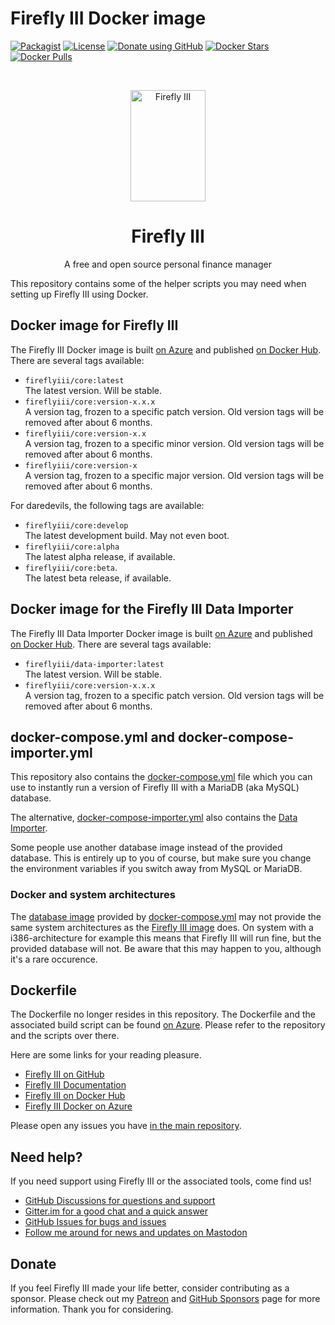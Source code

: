 # Firefly III Docker image

[![Packagist](https://img.shields.io/packagist/v/grumpydictator/firefly-iii.svg?style=flat-square)](https://packagist.org/packages/grumpydictator/firefly-iii) 
[![License](https://img.shields.io/github/license/firefly-iii/firefly-iii.svg?style=flat-square])](https://www.gnu.org/licenses/agpl-3.0.html) 
[![Donate using GitHub](https://img.shields.io/badge/donate-GitHub-green?logo=github&style=flat-square)](https://github.com/sponsors/JC5)
[![Docker Stars](https://img.shields.io/docker/stars/fireflyiii/core?style=flat-square)](https://hub.docker.com/r/fireflyiii/core)
[![Docker Pulls](https://img.shields.io/docker/pulls/fireflyiii/core?style=flat-square)](https://hub.docker.com/r/fireflyiii/core)

<!-- PROJECT LOGO -->
<br />
<p align="center">
  <a href="https://firefly-iii.org/">
    <img src="https://raw.githubusercontent.com/firefly-iii/firefly-iii/develop/.github/assets/img/logo-small.png" alt="Firefly III" width="120" height="178">
  </a>
</p>
  <h1 align="center">Firefly III</h1>

  <p align="center">
    A free and open source personal finance manager
    <br />
  </p>
<!--- END PROJECT LOGO -->

This repository contains some of the helper scripts you may need when setting up Firefly III using Docker.

## Docker image for Firefly III

The Firefly III Docker image is built [on Azure](https://dev.azure.com/Firefly-III/MainImage/_wiki/wikis/MainImage.wiki/3/Home) and published [on Docker Hub](https://hub.docker.com/r/fireflyiii/core). There are several tags available:

* `fireflyiii/core:latest`  
  The latest version. Will be stable.
* `fireflyiii/core:version-x.x.x`  
  A version tag, frozen to a specific patch version. Old version tags will be removed after about 6 months.
* `fireflyiii/core:version-x.x`  
  A version tag, frozen to a specific minor version. Old version tags will be removed after about 6 months.
* `fireflyiii/core:version-x`  
  A version tag, frozen to a specific major version. Old version tags will be removed after about 6 months.

For daredevils, the following tags are available:

* `fireflyiii/core:develop`  
  The latest development build. May not even boot.
* `fireflyiii/core:alpha`  
  The latest alpha release, if available.
* `fireflyiii/core:beta`.  
  The latest beta release, if available.

## Docker image for the Firefly III Data Importer

The Firefly III Data Importer Docker image is built [on Azure](https://dev.azure.com/Firefly-III/ImportToolImage/_wiki/wikis/ImportToolImage.wiki/4/Home) and published [on Docker Hub](https://hub.docker.com/r/fireflyiii/data-importer). There are several tags available:

* `fireflyiii/data-importer:latest`  
  The latest version. Will be stable.
* `fireflyiii/core:version-x.x.x`  
  A version tag, frozen to a specific patch version. Old version tags will be removed after about 6 months.

## docker-compose.yml and docker-compose-importer.yml

This repository also contains the [docker-compose.yml](docker-compose.yml) file which you can use to instantly run a version of Firefly III with a MariaDB (aka MySQL) database.

The alternative, [docker-compose-importer.yml](docker-compose-importer.yml) also contains the [Data Importer](https://docs.firefly-iii.org/data-importer/).

Some people use another database image instead of the provided database. This is entirely up to you of course, but make sure you change the environment variables if you switch away from MySQL or MariaDB.

### Docker and system architectures

The [database image](https://hub.docker.com/_/mariadb) provided by [docker-compose.yml](docker-compose.yml) may not provide the same system architectures as the [Firefly III image](https://hub.docker.com/r/fireflyiii/core/tags?page=1&ordering=last_updated&name=latest) does. On system with a i386-architecture for example this means that Firefly III will run fine, but the provided database will not. Be aware that this may happen to you, although it's a rare occurence.

## Dockerfile

The Dockerfile no longer resides in this repository. The Dockerfile and the associated build script can be found [on Azure](https://dev.azure.com/Firefly-III/MainImage/_wiki/wikis/MainImage.wiki/3/Home). Please refer to the repository and the scripts over there.

Here are some links for your reading pleasure.

- [Firefly III on GitHub](https://github.com/firefly-iii/firefly-iii)
- [Firefly III Documentation](https://docs.firefly-iii.org/)
- [Firefly III on Docker Hub](https://hub.docker.com/r/fireflyiii/core)
- [Firefly III Docker on Azure](https://dev.azure.com/Firefly-III/MainImage)

Please open any issues you have [in the main repository](https://github.com/firefly-iii/firefly-iii).


<!-- HELP TEXT -->
## Need help?

If you need support using Firefly III or the associated tools, come find us!

- [GitHub Discussions for questions and support](https://github.com/firefly-iii/firefly-iii/discussions/)
- [Gitter.im for a good chat and a quick answer](https://gitter.im/firefly-iii/firefly-iii)
- [GitHub Issues for bugs and issues](https://github.com/firefly-iii/firefly-iii/issues)
- [Follow me around for news and updates on Mastodon](https://fosstodon.org/@ff3)

<!-- END OF HELP TEXT -->

<!-- SPONSOR TEXT -->
## Donate

If you feel Firefly III made your life better, consider contributing as a sponsor. Please check out my [Patreon](https://www.patreon.com/jc5) and [GitHub Sponsors](https://github.com/sponsors/JC5) page for more information. Thank you for considering.


<!-- END OF SPONSOR -->

